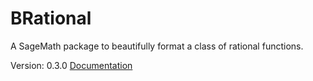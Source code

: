 # BRational
A SageMath package to beautifully format a class of rational functions.

Version: 0.3.0
[Documentation](https://joshmaglione.com/BRational/)